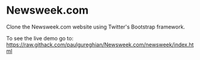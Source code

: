 # Newsweek.com
Clone the Newsweek.com website using Twitter's Bootstrap framework.

To see the live demo go to: https://raw.githack.com/paulgureghian/Newsweek.com/newsweek/index.html
